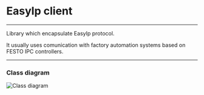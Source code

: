 # EasyIp client

***

Library which encapsulate EasyIp protocol.
 
It usually uses comunication with factory automation systems based on FESTO IPC controllers.

***

### Class diagram

![Class diagram](https://s33.postimg.cc/a93uiixqn/Class_Diagram.png)
